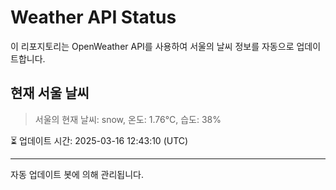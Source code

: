 
# Weather API Status

이 리포지토리는 OpenWeather API를 사용하여 서울의 날씨 정보를 자동으로 업데이트합니다.

## 현재 서울 날씨
> 서울의 현재 날씨: snow, 온도: 1.76°C, 습도: 38%

⏳ 업데이트 시간: 2025-03-16 12:43:10 (UTC)

---
자동 업데이트 봇에 의해 관리됩니다.
